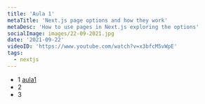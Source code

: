```yaml
---
title: 'Aula 1'
metaTitle: 'Next.js page options and how they work'
metaDesc: 'How to use pages in Next.js exploring the options'
socialImage: images/22-09-2021.jpg
date: '2021-09-22'
videoID: 'https://www.youtube.com/watch?v=x3bfcM5vWpE'
tags:
  - nextjs
---
```


- 1 [aula1](aula-1)
- 2
- 3